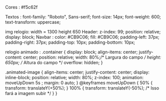 Cores : #f5c62f

Textos :     font-family: "Roboto", Sans-serif;
    font-size: 14px;
    font-weight: 600;
    text-transform: uppercase;

img relogio:
    width = 1300
    height 650
Header:
    z-index: 99;
    position: relative;
    display: block;
Navbar :
    color: #CB9C06;
    fill: #CB9C06;
    padding-left: 37px;
    padding-right: 37px;
    padding-top: 10px;
    padding-bottom: 10px;


relogio animado :
.container {
    display: block;
    align-items: center;
    justify-content: center;
    position: relative;
    width: 80%;/* Largura do campo */
    height: 650px; /* Altura do campo */
    overflow: hidden;
}

.animated-image {
    align-items: center;
    justify-content: center;
    display: inline-block;
    position: relative;
    width: 80%;
    z-index: 100;
    animation: moveUpDown 5s ;
    margin: 0 auto;
}
@keyframes moveUpDown {
    50% {
        transform: translateY(+50%);
    }
    100% {
        transform: translateY(-50%); /* Isso fará a imagem subir */
    }
}